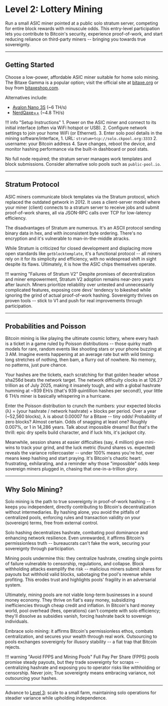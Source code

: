 # Level 2: Lottery Mining

Run a small ASIC miner pointed at a public solo stratum server, competing for entire block rewards with minuscule odds. This entry-level participation lets you contribute to Bitcoin's security, experience proof-of-work, and start reducing reliance on third-party miners -- bringing you towards true sovereignty.




---

## Getting Started

Choose a low-power, affordable ASIC miner suitable for home solo mining. The Bitaxe Gamma is a popular option; visit the official site at [bitaxe.org](https://bitaxe.org/) or buy from [bitaxeshop.com](https://www.bitaxeshop.com/en/).

Alternatives include:

- [Avalon Nano 3S](https://mineshop.eu/) (~6 TH/s)
- [NerdQaxe++](https://solosatoshi.com/) (~4.8 TH/s)

!!! info "Setup Instructions"
    1. Power on the ASIC miner and connect to its initial interface (often via WiFi hotspot or USB).
    2. Configure network settings to join your home WiFi (or Ethernet).
    3. Enter solo pool details in the mining software/interface,
        1. URL: `stratum+tcp://solo.ckpool.org:3333`
        2. username: your Bitcoin address
    4. Save changes, reboot the device, and monitor hashing performance via the built-in dashboard or pool stats.

No full node required; the stratum server manages work templates and block submissions. Consider alternative solo pools such as `public-pool.io`.




---

## Stratum Protocol

ASIC miners communicate block templates via the Stratum protocol, which replaced the outdated getwork in 2012. It uses a client-server model where your miner (client) connects to a stratum server to receive jobs and submit proof-of-work shares, all via JSON-RPC calls over TCP for low-latency efficiency.

The disadvantages of Stratum are numerous. It's an ASCII protocol sending binary data in hex, and with inconsistent byte ordering. There's no encryption and it's vulnerable to man-in-the-middle atracks.

While Stratum is criticized for closed development and displacing more open standards like `getblocktemplate`, it's a functional protocol -- all miners rely on it for its simplicity and efficiency, with no widespread shift in sight despite its flaws. Ultimately, it is how the ASIC chips themselves operate.

!!! warning "Failures of Stratum V2"
    Despite promises of decentralization and miner empowerment, Stratum V2 adoption remains near-zero years after launch. Miners prioritize reliability over untested and unnecessarily complicated features, exposing core devs' tendency to bikeshed while ignoring the grind of actual proof-of-work hashing. Sovereignty thrives on proven tools -- stick to V1 and push for real improvements through participation.




---

## Probabilities and Poisson

Bitcoin mining is like playing the ultimate cosmic lottery, where every hash is a ticket in a game ruled by Poisson distributions -- those quirky math models for rare, random events like shooting stars or your phone buzzing at 3 AM. Imagine events happening at an average rate but with wild timing: long stretches of nothing, then bam, a flurry out of nowhere. No memory, no patterns, just pure chance.

Your hashes are the tickets, each scratching for that golden header whose sha256d beats the network target. The network difficulty clocks in at 126.27 trillion as of July 2025, making it insanely tough, and with a global hashrate humming at ~939 EH/s (that's 939 quintillion hashes per second!), your little 6 TH/s miner is basically whispering in a hurricane.

Enter the Poisson distribution to crunch the numbers: your expected blocks (λ) = (your hashrate / network hashrate) × blocks per period. Over a year (~52,560 blocks), λ is about 0.00007 for a Bitaxe -- tiny odds! Probability of zero blocks? Almost certain. Odds of snagging at least one? Roughly 0.007%, or 1 in 14,286 years. Talk about impossible dreams! But that's the thrill: epic dry spells build character, and if luck hits, it's jackpot city.

Meanwhile, session shares at easier difficulties (say, 4 million) give mini-wins to track your grind, and the luck metric (found shares vs. expected) reveals the variance rollercoaster -- under 100% means you're hot, over means keep hashing and start praying. It's Bitcoin's chaotic heart: frustrating, exhilarating, and a reminder why those "impossible" odds keep sovereign miners plugged in, chasing that one-in-a-trillion glory.



---

## Why Solo Mining?

Solo mining is the path to true sovereignty in proof-of-work hashing -- it keeps you independent, directly contributing to Bitcoin's decentralization without intermediaries. By hashing alone, you avoid the pitfalls of centralized pools, enforcing rules and transaction validity on your (sovereign) terms, free from external control. 

Solo hashing decentralizes hashrate, combating pool dominance and enhancing network resilience. Even unrewarded, it affirms Bitcoin's permissionless truth -- bureaucrats can't fake the work, securing your sovereignty through participation.

Mining pools undermine this: they centralize hashrate, creating single points of failure vulnerable to censorship, regulations, and collapse. Block withholding attacks exemplify the risk -- malicious miners submit shares for payouts but withhold valid blocks, sabotaging the pool's revenue while profiting. This erodes trust and highlights pools' fragility in an adversarial system.

Ultimately, mining pools are not viable long-term businesses in a sound money economy. They thrive on fiat's easy money, subsidizing inefficiencies through cheap credit and inflation. In Bitcoin's hard money world, pool overhead (fees, operations) can't compete with solo efficiency; they'll dissolve as subsidies vanish, forcing hashrate back to sovereign individuals.

Embrace solo mining: it affirms Bitcoin's permissionless ethos, combats centralization, and secures your wealth through real work. Outsourcing to pools exchanges sovereignty for illusory stability -- a fiat trap that Bitcoin rejects.

!!! warning "Avoid FPPS and Mining Pools"
    Full Pay Per Share (FPPS) pools promise steady payouts, but they trade sovereignty for scraps -- centralizing hashrate and exposing you to operator risks like withholding or censorship. Never join; True sovereignty means embracing variance, not outsourcing your hashes.



---

Advance to [Level 3](level-3.md): scale to a small farm, maintaining solo operations for steadier variance while upholding independence.









